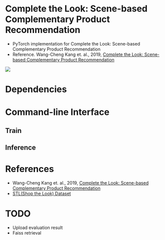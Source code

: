 # Complete the Look: Scene-based Complementary Product Recommendation
- PyTorch implementation for Complete the Look: Scene-based Complementary Product Recommendation
- Reference. Wang-Cheng Kang et. al., 2019, [Complete the Look: Scene-based Complementary Product Recommendation](https://arxiv.org/abs/1812.01748)

![](https://github.com/iloveslowfood/complete-the-look-pytorch-implementation/blob/main/etc/cpl.jpg?raw=true)


# Dependencies

# Command-line Interface
## Train

## Inference

# References
- Wang-Cheng Kang et. al., 2019, [Complete the Look: Scene-based Complementary Product Recommendation](https://arxiv.org/abs/1812.01748)
- [STL(Shop the Look) Dataset](https://github.com/kang205/STL-Dataset)

# TODO
- Upload evaluation result
- Faiss retrieval
